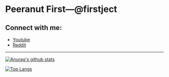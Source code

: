 # Peeranut First—@firstject

## Connect with me:

- [Youtube](https://www.youtube.com/channel/UCaHynsX2m3E0pwX1LlZkPCQ)
- [Reddit](https://www.reddit.com/user/Firstject)

---

[![Anurag's github stats](https://github-readme-stats.vercel.app/api?username=firstject)](https://github.com/anuraghazra/github-readme-stats)

[![Top Langs](https://github-readme-stats.vercel.app/api/top-langs/?username=firstject&hide=javascript)](https://github.com/anuraghazra/github-readme-stats)
